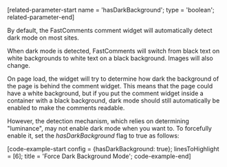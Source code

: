 [related-parameter-start name = 'hasDarkBackground'; type = 'boolean'; related-parameter-end]

By default, the FastComments comment widget will automatically detect dark mode on most sites.

When dark mode is detected, FastComments will switch from black text on white backgrounds to white text on a black background. Images will also change.

On page load, the widget will try to determine how dark the background of the page is behind the comment widget. This means that
the page could have a white background, but if you put the comment widget inside a container with a black background, dark mode should
still automatically be enabled to make the comments readable.

However, the detection mechanism, which relies on determining "luminance", may not enable dark mode when you want to. To forcefully enable it, set the
*hasDarkBackground* flag to true as follows:

[code-example-start config = {hasDarkBackground: true}; linesToHighlight = [6]; title = 'Force Dark Background Mode'; code-example-end]

